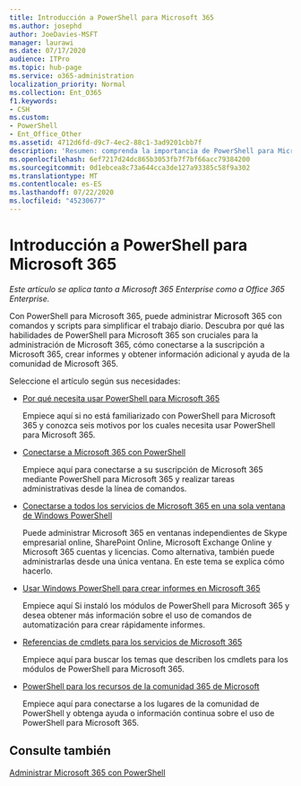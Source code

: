 ```yaml
---
title: Introducción a PowerShell para Microsoft 365
ms.author: josephd
author: JoeDavies-MSFT
manager: laurawi
ms.date: 07/17/2020
audience: ITPro
ms.topic: hub-page
ms.service: o365-administration
localization_priority: Normal
ms.collection: Ent_O365
f1.keywords:
- CSH
ms.custom:
- PowerShell
- Ent_Office_Other
ms.assetid: 4712d6fd-d9c7-4ec2-88c1-3ad9201cbb7f
description: 'Resumen: comprenda la importancia de PowerShell para Microsoft 365, conéctese a su inquilino de Microsoft 365 y obtenga ayuda.'
ms.openlocfilehash: 6ef7217d24dc865b3053fb7f7bf66acc79384200
ms.sourcegitcommit: 0d1ebcea8c73a644cca3de127a93385c58f9a302
ms.translationtype: MT
ms.contentlocale: es-ES
ms.lasthandoff: 07/22/2020
ms.locfileid: "45230677"
---
```

# <a name="getting-started-with-powershell-for-microsoft-365"></a>Introducción a PowerShell para Microsoft 365

*Este artículo se aplica tanto a Microsoft 365 Enterprise como a Office 365 Enterprise.*

Con PowerShell para Microsoft 365, puede administrar Microsoft 365 con comandos y scripts para simplificar el trabajo diario. Descubra por qué las habilidades de PowerShell para Microsoft 365 son cruciales para la administración de Microsoft 365, cómo conectarse a la suscripción a Microsoft 365, crear informes y obtener información adicional y ayuda de la comunidad de Microsoft 365.
  
Seleccione el artículo según sus necesidades:
  
- [Por qué necesita usar PowerShell para Microsoft 365](why-you-need-to-use-office-365-powershell.md)
    
    Empiece aquí si no está familiarizado con PowerShell para Microsoft 365 y conozca seis motivos por los cuales necesita usar PowerShell para Microsoft 365. 
    
- [Conectarse a Microsoft 365 con PowerShell](connect-to-office-365-powershell.md)
    
    Empiece aquí para conectarse a su suscripción de Microsoft 365 mediante PowerShell para Microsoft 365 y realizar tareas administrativas desde la línea de comandos.
    
- [Conectarse a todos los servicios de Microsoft 365 en una sola ventana de Windows PowerShell](connect-to-all-office-365-services-in-a-single-windows-powershell-window.md)
    
    Puede administrar Microsoft 365 en ventanas independientes de Skype empresarial online, SharePoint Online, Microsoft Exchange Online y Microsoft 365 cuentas y licencias. Como alternativa, también puede administrarlas desde una única ventana. En este tema se explica cómo hacerlo.
    
- [Usar Windows PowerShell para crear informes en Microsoft 365](use-windows-powershell-to-create-reports-in-office-365.md)
    
    Empiece aquí Si instaló los módulos de PowerShell para Microsoft 365 y desea obtener más información sobre el uso de comandos de automatización para crear rápidamente informes. 
    
- [Referencias de cmdlets para los servicios de Microsoft 365](cmdlet-references-for-office-365-services.md)
    
    Empiece aquí para buscar los temas que describen los cmdlets para los módulos de PowerShell para Microsoft 365.
    
- [PowerShell para los recursos de la comunidad 365 de Microsoft](office-365-powershell-community-resources.md)
    
    Empiece aquí para conectarse a los lugares de la comunidad de PowerShell y obtenga ayuda o información continua sobre el uso de PowerShell para Microsoft 365.
    
## <a name="see-also"></a>Consulte también

[Administrar Microsoft 365 con PowerShell](manage-office-365-with-office-365-powershell.md)

